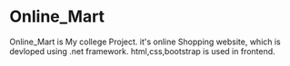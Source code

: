# Online_Mart
Online_Mart is My college Project. it's online Shopping website, which is devloped using .net framework. html,css,bootstrap is used in frontend.
